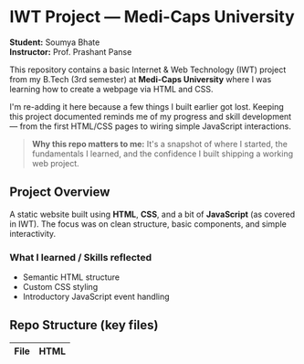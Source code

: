 # IWT Project — Medi-Caps University

**Student:** Soumya Bhate  
**Instructor:** Prof. Prashant Panse

This repository contains a basic Internet & Web Technology (IWT) project from my B.Tech (3rd semester) at **Medi-Caps University** where I was learning how to create a webpage via HTML and CSS.

I'm re-adding it here because a few things I built earlier got lost. Keeping this project documented reminds me of my progress and skill development — from the first HTML/CSS pages to wiring simple JavaScript interactions.

> **Why this repo matters to me:** It's a snapshot of where I started, the fundamentals I learned, and the confidence I built shipping a working web project.

## Project Overview
A static website built using **HTML**, **CSS**, and a bit of **JavaScript** (as covered in IWT). The focus was on clean structure, basic components, and simple interactivity.

### What I learned / Skills reflected
- Semantic HTML structure
- Custom CSS styling
- Introductory JavaScript event handling

## Repo Structure (key files)

| File                           | HTML <title>   | Inferred Purpose   |
|:-------------------------------|:---------------|:-------------------|
| IWT.github.io-master/First.css | -              | Core page / asset  |

## How to View/Run
1. Download/clone this repository.
2. Open `index.html` (or the main HTML file) directly in your browser.
3. For JS/CSS to load correctly, keep the folder structure intact.

> No server required — it's a static project.

## Restored Items
I added back the files that got deleted by mistake. This README documents everything from the original submission.

## Acknowledgements
- Built as part of **Internet & Web Technology (IWT)** coursework, B.Tech, Medi-Caps University (3rd Semester).
- Thanks to peers and faculty for guidance during labs and evaluations.
